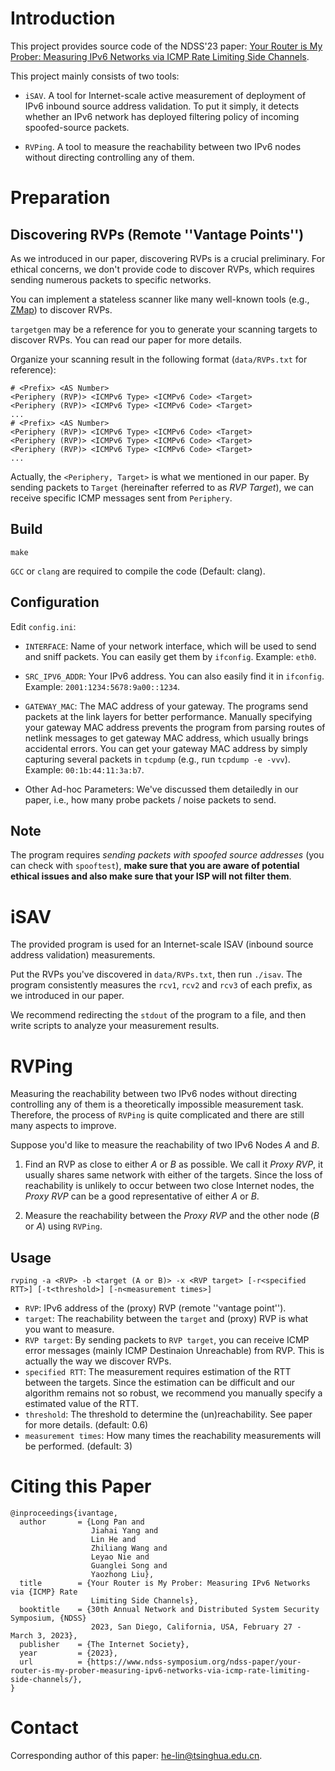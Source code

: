 # Introduction

This project provides source code of the NDSS'23 paper: [Your Router is My Prober: Measuring IPv6 Networks via ICMP Rate Limiting Side Channels](https://www.ndss-symposium.org/ndss-paper/your-router-is-my-prober-measuring-ipv6-networks-via-icmp-rate-limiting-side-channels/).

This project mainly consists of two tools:

* `iSAV`. A tool for Internet-scale active measurement of deployment of IPv6 inbound source address validation. To put it simply, it detects whether an IPv6 network has deployed filtering policy of incoming spoofed-source packets.

* `RVPing`. A tool to measure the reachability between two IPv6 nodes without directing controlling any of them.

# Preparation

## Discovering RVPs (Remote ''Vantage Points'')
As we introduced in our paper, discovering RVPs is a crucial preliminary. 
For ethical concerns, we don't provide code to discover RVPs, which requires sending numerous packets to specific networks.

You can implement a stateless scanner like many well-known tools (e.g., [ZMap](https://github.com/zmap/zmap)) to discover RVPs. 

`targetgen` may be a reference for you to generate your scanning targets to discover RVPs. 
You can read our paper for more details.

Organize your scanning result in the following format (`data/RVPs.txt` for reference):
```
# <Prefix> <AS Number>
<Periphery (RVP)> <ICMPv6 Type> <ICMPv6 Code> <Target>
<Periphery (RVP)> <ICMPv6 Type> <ICMPv6 Code> <Target>
...
# <Prefix> <AS Number>
<Periphery (RVP)> <ICMPv6 Type> <ICMPv6 Code> <Target>
<Periphery (RVP)> <ICMPv6 Type> <ICMPv6 Code> <Target>
<Periphery (RVP)> <ICMPv6 Type> <ICMPv6 Code> <Target>
...
```
Actually, the `<Periphery, Target>` is what we mentioned in our paper. By sending packets to `Target` (hereinafter referred to as *RVP Target*), we can receive specific ICMP messages sent from `Periphery`.


## Build
```
make
```

`GCC` or `clang` are required to compile the code (Default: clang).

## Configuration
Edit `config.ini`:

* `INTERFACE`: Name of your network interface, which will be used to send and sniff packets. You can easily get them by `ifconfig`. Example: `eth0`.

* `SRC_IPV6_ADDR`: Your IPv6 address. You can also easily find it in `ifconfig`. Example: `2001:1234:5678:9a00::1234`.

* `GATEWAY_MAC`: The MAC address of your gateway. The programs send packets at the link layers for better performance. Manually specifying your gateway MAC address prevents the program from parsing routes of netlink messages to get gateway MAC address, which usually brings accidental errors. You can get your gateway MAC address by simply capturing several packets in `tcpdump` (e.g., run `tcpdump -e -vvv`). Example: `00:1b:44:11:3a:b7`.
* Other Ad-hoc Parameters: We've discussed them detailedly in our paper, i.e., how many probe packets / noise packets to send.


## Note
The program requires *sending packets with spoofed source addresses* (you can check with `spooftest`), **make sure that you are aware of potential ethical issues and also make sure that your ISP will not filter them**.



# iSAV
The provided program is used for an Internet-scale ISAV (inbound source address validation) measurements.

Put the RVPs you've discovered in `data/RVPs.txt`, then run `./isav`. The program consistently measures the `rcv1`, `rcv2` and `rcv3` of each prefix, as we introduced in our paper.

We recommend redirecting the `stdout` of the program to a file, and then write scripts to analyze your measurement results.


# RVPing
Measuring the reachability between two IPv6 nodes without directing controlling any of them is a theoretically impossible measurement task. Therefore, the process of `RVPing` is quite complicated and there are still many aspects to improve.

Suppose you'd like to measure the reachability of two IPv6 Nodes *A* and *B*.

1. Find an RVP as close to either *A* or *B* as possible. We call it *Proxy RVP*, it usually shares same network with either of the targets. Since the loss of reachability is unlikely to occur between two close Internet nodes, the *Proxy RVP* can be a good representative of either *A* or *B*.

2. Measure the reachability between the *Proxy RVP* and the other node (*B* or *A*) using `RVPing`.

## Usage

```
rvping -a <RVP> -b <target (A or B)> -x <RVP target> [-r<specified RTT>] [-t<threshold>] [-n<measurement times>] 
```

* `RVP`: IPv6 address of the (proxy) RVP (remote ''vantage point'').
* `target`: The reachability between the `target` and (proxy) RVP is what you want to measure.
* `RVP target`: By sending packets to `RVP target`, you can receive ICMP error messages (mainly ICMP Destinaion Unreachable) from RVP. This is actually the way we discover RVPs.
* `specified RTT`: The measurement requires estimation of the RTT between the targets. Since the estimation can be difficult and our algorithm remains not so robust, we recommend you manually specify a estimated value of the RTT.
* `threshold`: The threshold to determine the (un)reachability. See paper for more details. (default: 0.6)
* `measurement times`: How many times the reachability measurements will be performed. (default: 3)


# Citing this Paper
```
@inproceedings{ivantage,
  author       = {Long Pan and
                  Jiahai Yang and
                  Lin He and
                  Zhiliang Wang and
                  Leyao Nie and
                  Guanglei Song and
                  Yaozhong Liu},
  title        = {Your Router is My Prober: Measuring IPv6 Networks via {ICMP} Rate
                  Limiting Side Channels},
  booktitle    = {30th Annual Network and Distributed System Security Symposium, {NDSS}
                  2023, San Diego, California, USA, February 27 - March 3, 2023},
  publisher    = {The Internet Society},
  year         = {2023},
  url          = {https://www.ndss-symposium.org/ndss-paper/your-router-is-my-prober-measuring-ipv6-networks-via-icmp-rate-limiting-side-channels/},
}
```


# Contact

Corresponding author of this paper: [he-lin@tsinghua.edu.cn](mailto:he-lin@tsinghua.edu.cn).





